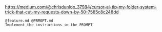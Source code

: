 https://medium.com/@chrisdunlop_37984/cursor-ai-tip-my-folder-system-trick-that-cut-my-requests-down-by-50-7585c8c248dd

```
@feature.md @PRMOPT.md
Implement the instructions in the PROMPT
```
